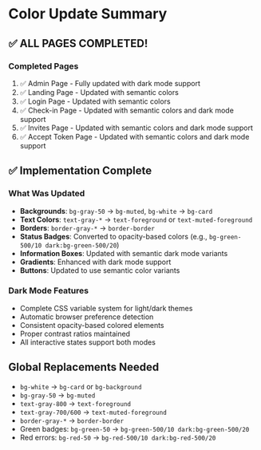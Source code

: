 # Color Update Summary

## ✅ ALL PAGES COMPLETED!

### Completed Pages
1. ✅ Admin Page - Fully updated with dark mode support
2. ✅ Landing Page - Updated with semantic colors
3. ✅ Login Page - Updated with semantic colors
4. ✅ Check-in Page - Updated with semantic colors and dark mode support
5. ✅ Invites Page - Updated with semantic colors and dark mode support  
6. ✅ Accept Token Page - Updated with semantic colors and dark mode support

## ✅ Implementation Complete

### What Was Updated
- **Backgrounds**: `bg-gray-50` → `bg-muted`, `bg-white` → `bg-card`
- **Text Colors**: `text-gray-*` → `text-foreground` or `text-muted-foreground`  
- **Borders**: `border-gray-*` → `border-border`
- **Status Badges**: Converted to opacity-based colors (e.g., `bg-green-500/10 dark:bg-green-500/20`)
- **Information Boxes**: Updated with semantic dark mode variants
- **Gradients**: Enhanced with dark mode support
- **Buttons**: Updated to use semantic color variants

### Dark Mode Features
- Complete CSS variable system for light/dark themes
- Automatic browser preference detection
- Consistent opacity-based colored elements
- Proper contrast ratios maintained
- All interactive states support both modes

## Global Replacements Needed
- `bg-white` → `bg-card` or `bg-background`
- `bg-gray-50` → `bg-muted`
- `text-gray-800` → `text-foreground`
- `text-gray-700/600` → `text-muted-foreground`
- `border-gray-*` → `border-border`
- Green badges: `bg-green-50` → `bg-green-500/10 dark:bg-green-500/20`
- Red errors: `bg-red-50` → `bg-red-500/10 dark:bg-red-500/20`